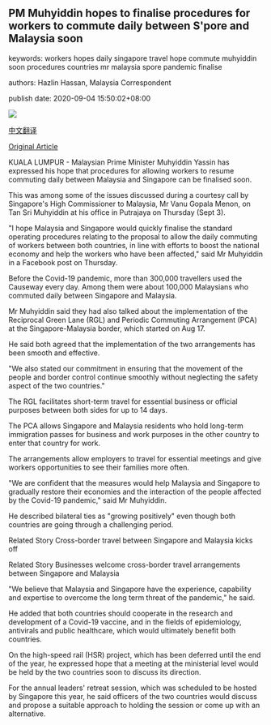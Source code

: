 ## PM Muhyiddin hopes to finalise procedures for workers to commute daily between S'pore and Malaysia soon

keywords: workers hopes daily singapore travel hope commute muhyiddin soon procedures countries mr malaysia spore pandemic finalise

authors: Hazlin Hassan, Malaysia Correspondent

publish date: 2020-09-04 15:50:02+08:00

![](https://www.straitstimes.com/sites/default/files/styles/x_large/public/articles/2020/09/04/tl-malaysia3-s-040920.jpg?itok=xTFGVyM_)

[中文翻译](PM%20Muhyiddin%20hopes%20to%20finalise%20procedures%20for%20workers%20to%20commute%20daily%20between%20S%27pore%20and%20Malaysia%20soon_zh.md)

[Original Article](https://www.straitstimes.com/asia/se-asia/pm-muhyiddin-hopes-deal-on-spore-malaysia-worker-movements-can-be-finalised-soon)

KUALA LUMPUR - Malaysian Prime Minister Muhyiddin Yassin has expressed his hope that procedures for allowing workers to resume commuting daily between Malaysia and Singapore can be finalised soon.

This was among some of the issues discussed during a courtesy call by Singapore's High Commissioner to Malaysia, Mr Vanu Gopala Menon, on Tan Sri Muhyiddin at his office in Putrajaya on Thursday (Sept 3).

"I hope Malaysia and Singapore would quickly finalise the standard operating procedures relating to the proposal to allow the daily commuting of workers between both countries, in line with efforts to boost the national economy and help the workers who have been affected," said Mr Muhyiddin in a Facebook post on Thursday.

Before the Covid-19 pandemic, more than 300,000 travellers used the Causeway every day. Among them were about 100,000 Malaysians who commuted daily between Singapore and Malaysia.

Mr Muhyiddin said they had also talked about the implementation of the Reciprocal Green Lane (RGL) and Periodic Commuting Arrangement (PCA) at the Singapore-Malaysia border, which started on Aug 17.

He said both agreed that the implementation of the two arrangements has been smooth and effective.

"We also stated our commitment in ensuring that the movement of the people and border control continue smoothly without neglecting the safety aspect of the two countries."

The RGL facilitates short-term travel for essential business or official purposes between both sides for up to 14 days.

The PCA allows Singapore and Malaysia residents who hold long-term immigration passes for business and work purposes in the other country to enter that country for work.

The arrangements allow employers to travel for essential meetings and give workers opportunities to see their families more often.

"We are confident that the measures would help Malaysia and Singapore to gradually restore their economies and the interaction of the people affected by the Covid-19 pandemic," said Mr Muhyiddin.

He described bilateral ties as "growing positively" even though both countries are going through a challenging period.

Related Story Cross-border travel between Singapore and Malaysia kicks off

Related Story Businesses welcome cross-border travel arrangements between Singapore and Malaysia

"We believe that Malaysia and Singapore have the experience, capability and expertise to overcome the long term threat of the pandemic," he said.

He added that both countries should cooperate in the research and development of a Covid-19 vaccine, and in the fields of epidemiology, antivirals and public healthcare, which would ultimately benefit both countries.

On the high-speed rail (HSR) project, which has been deferred until the end of the year, he expressed hope that a meeting at the ministerial level would be held by the two countries soon to discuss its direction.

For the annual leaders' retreat session, which was scheduled to be hosted by Singapore this year, he said officers of the two countries would discuss and propose a suitable approach to holding the session or come up with an alternative.